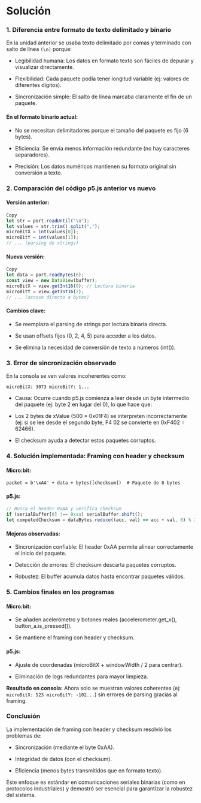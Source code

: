 # Solución

### 1. Diferencia entre formato de texto delimitado y binario

En la unidad anterior se usaba texto delimitado por comas y terminado con salto de línea `(\n)` porque:

- Legibilidad humana: Los datos en formato texto son fáciles de depurar y visualizar directamente.

- Flexibilidad: Cada paquete podía tener longitud variable (ej: valores de diferentes dígitos).

- Sincronización simple: El salto de línea marcaba claramente el fin de un paquete.

#### En el formato binario actual:

- No se necesitan delimitadores porque el tamaño del paquete es fijo (6 bytes).

- Eficiencia: Se envía menos información redundante (no hay caracteres separadores).

- Precisión: Los datos numéricos mantienen su formato original sin conversión a texto.

### 2. Comparación del código p5.js anterior vs nuevo

#### Versión anterior:

```js
Copy
let str = port.readUntil("\n");
let values = str.trim().split(",");
microBitX = int(values[0]);
microBitY = int(values[1]);
// ... (parsing de strings)
```
#### Nueva versión:

```js
Copy
let data = port.readBytes(6);
const view = new DataView(buffer);
microBitX = view.getInt16(0); // Lectura binaria
microBitY = view.getInt16(2);
// ... (acceso directo a bytes)
```
#### Cambios clave:

- Se reemplaza el parsing de strings por lectura binaria directa.

- Se usan offsets fijos (0, 2, 4, 5) para acceder a los datos.

- Se elimina la necesidad de conversión de texto a números (int()).

### 3. Error de sincronización observado

En la consola se ven valores incoherentes como:

`microBitX: 3073 microBitY: 1...`

- Causa: Ocurre cuando p5.js comienza a leer desde un byte intermedio del paquete (ej: byte 2 en lugar del 0), lo que hace que:

- Los 2 bytes de xValue (500 = 0x01F4) se interpreten incorrectamente (ej: si se lee desde el segundo byte, F4 02 se convierte en 0xF402 = 62466).

- El checksum ayuda a detectar estos paquetes corruptos.

### 4. Solución implementada: Framing con header y checksum

#### Micro:bit:


`packet = b'\xAA' + data + bytes([checksum])  # Paquete de 8 bytes`

#### p5.js:

```js
// Busca el header 0xAA y verifica checksum
if (serialBuffer[0] !== 0xaa) serialBuffer.shift();
let computedChecksum = dataBytes.reduce((acc, val) => acc + val, 0) % 256;
```

#### Mejoras observadas:

- Sincronización confiable: El header 0xAA permite alinear correctamente el inicio del paquete.

- Detección de errores: El checksum descarta paquetes corruptos.

- Robustez: El buffer acumula datos hasta encontrar paquetes válidos.

### 5. Cambios finales en los programas

#### Micro:bit:

- Se añaden acelerómetro y botones reales (accelerometer.get_x(), button_a.is_pressed()).

- Se mantiene el framing con header y checksum.

#### p5.js:

- Ajuste de coordenadas (microBitX + windowWidth / 2 para centrar).

- Eliminación de logs redundantes para mayor limpieza.

**Resultado en consola:**
Ahora solo se muestran valores coherentes (ej: `microBitX: 523 microBitY: -102...`) sin errores de parsing gracias al framing.

### Conclusión
La implementación de framing con header y checksum resolvió los problemas de:

- Sincronización (mediante el byte 0xAA).

- Integridad de datos (con el checksum).

- Eficiencia (menos bytes transmitidos que en formato texto).

Este enfoque es estándar en comunicaciones seriales binarias (como en protocolos industriales) y demostró ser esencial para garantizar la robustez del sistema.
